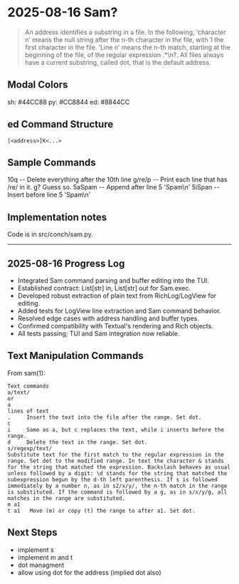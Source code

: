 # 2025-08-16 Sam?

> An address identifies a substring in a file. In the following, ‘character n’ means the null string after the n-th character in the file, with 1 the first character in the file. ‘Line n’ means the n-th match, starting at the beginning of the file, of the regular expression .*\n?. All files always have a current substring, called dot, that is the default address.

## Modal Colors
sh: #44CC88
py: #CC8844
ed: #8844CC

## ed Command Structure

    [<address>]K<...>


## Sample Commands

10q -- Delete everything after the 10th line
g/re/p -- Print each line that has /re/ in it. g? Guess so.
5aSpam -- Append after line 5 'Spam\n'
5iSpan -- Insert before line 5 'Spam\n'

## Implementation notes

Code is in src/conch/sam.py.

---

## 2025-08-16 Progress Log

- Integrated Sam command parsing and buffer editing into the TUI.
- Established contract: List[str] in, List[str] out for Sam.exec.
- Developed robust extraction of plain text from RichLog/LogView for editing.
- Added tests for LogView line extraction and Sam command behavior.
- Resolved edge cases with address handling and buffer types.
- Confirmed compatibility with Textual's rendering and Rich objects.
- All tests passing; TUI and Sam integration now reliable.

## Text Manipulation Commands

From sam(1):

```man
Text commands
a/text/
or
a
lines of text
.     Insert the text into the file after the range. Set dot.
c
i     Same as a, but c replaces the text, while i inserts before the range.
d     Delete the text in the range. Set dot.
s/regexp/text/
Substitute text for the first match to the regular expression in the range. Set dot to the modified range. In text the character & stands for the string that matched the expression. Backslash behaves as usual unless followed by a digit: \d stands for the string that matched the subexpression begun by the d-th left parenthesis. If s is followed immediately by a number n, as in s2/x/y/, the n-th match in the range is substituted. If the command is followed by a g, as in s/x/y/g, all matches in the range are substituted.
m a1
t a1   Move (m) or copy (t) the range to after a1. Set dot.
```

## Next Steps
- implement s
- implement m and t
- dot managment
- allow using dot for the address (implied dot also)